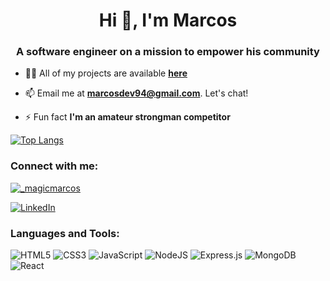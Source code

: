 <h1 align="center">Hi 👋, I'm Marcos</h1>
<h3 align="center">A software engineer on a mission to empower his community</h3>



- 👨‍💻 All of my projects are available <a href = "https://marcoscardoso.netlify.app">**here**</a>

- 📫 Email me at **marcosdev94@gmail.com**. Let's chat! 

- ⚡ Fun fact **I'm an amateur strongman competitor**

[![Top Langs](https://github-readme-stats.vercel.app/api/top-langs/?username=anuraghazra)](https://github.com/anuraghazra/github-readme-stats)


<h3 align="left">Connect with me:</h3>
<p align="left"> <a href="https://twitter.com/_magicmarcos" target="blank"><img src="https://img.shields.io/twitter/follow/_magicmarcos?logo=twitter&style=for-the-badge" alt="_magicmarcos" /></a> </p>

<a href="https://www.linkedin.com/in/marcoscardoso-dev/">![LinkedIn](https://img.shields.io/badge/linkedin-%230077B5.svg?style=for-the-badge&logo=linkedin&logoColor=white)</a>

<h3 align="left">Languages and Tools:</h3>

![HTML5](https://img.shields.io/badge/html5-%23E34F26.svg?style=for-the-badge&logo=html5&logoColor=white) ![CSS3](https://img.shields.io/badge/css3-%231572B6.svg?style=for-the-badge&logo=css3&logoColor=white) ![JavaScript](https://img.shields.io/badge/javascript-%23323330.svg?style=for-the-badge&logo=javascript&logoColor=%23F7DF1E) ![NodeJS](https://img.shields.io/badge/node.js-6DA55F?style=for-the-badge&logo=node.js&logoColor=white) ![Express.js](https://img.shields.io/badge/express.js-%23404d59.svg?style=for-the-badge&logo=express&logoColor=%2361DAFB) ![MongoDB](https://img.shields.io/badge/MongoDB-%234ea94b.svg?style=for-the-badge&logo=mongodb&logoColor=white) ![React](https://img.shields.io/badge/react-%2320232a.svg?style=for-the-badge&logo=react&logoColor=%2361DAFB)
